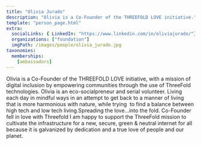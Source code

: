 ```yaml
---
title: "Olivia Jurado"
description: "Olivia is a Co-Founder of the THREEFOLD LOVE initiative."
template: "person_page.html"
extra:
  socialLinks: { LinkedIn: "https://www.linkedin.com/in/oliviajurado/"}
  organizations: ["foundation"]
  imgPath: /images/people/olivia_jurado.jpg
taxonomies:
  memberships:
    [ambassadors]
---
```


Olivia is a Co-Founder of the THREEFOLD LOVE initiative, with a mission of digital inclusion by empowering communities through the use of ThreeFold technologies. Olivia is an eco-socialpreneur and serial volunteer. Living each day in mindful ways in an attempt to get back to a manner of living that is more harmonious with nature, while trying  to find a balance between high tech and low tech living.Spreading the love...into the fold. Co-Founder fell in love with Threefold I am happy to support the ThreeFold mission to cultivate the infrastructure for a new, secure, green & neutral internet for all because it is galvanized by dedication and a true love of people and our planet.